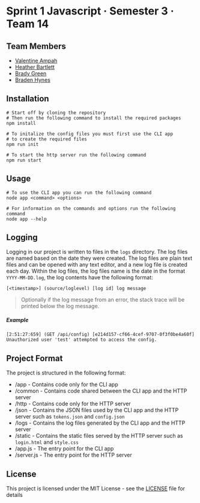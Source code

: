 # Sprint 1 Javascript · Semester 3 · Team 14

## Team Members
- [Valentine Ampah](https://github.com/heatherb24)
- [Heather Bartlett](https://github.com/VK-Ampah)
- [Brady Green](https://github.com/Brady-G)
- [Braden Hynes](https://github.com/agent-indigo)

## Installation

```npm
# Start off by cloning the repository
# Then run the following command to install the required packages
npm install

# To initalize the config files you must first use the CLI app 
# to create the required files
npm run init

# To start the http server run the following command
npm run start
```

## Usage

```npm
# To use the CLI app you can run the following command
node app <command> <options>

# For information on the commands and options run the following command
node app --help
```

## Logging

Logging in our project is written to files in the `logs` directory. The log files are named based on the date they were created. 
The log files are plain text files and can be opened with any text editor, and a new log file is created each day. 
Within the log files, the log files name is the date in the format `YYYY-MM-DD.log`, the log contents have the
following format:

```
[<timestamp>] (source/loglevel) [log id] log message
```

> Optionally if the log message from an error, the stack trace will be printed below the log message.

##### Example
```
[2:51:27:659] (GET /api/config) [e214d157-cf66-4cef-9707-0f3f0be4a60f] Unauthorized user 'test' attempted to access the config.
```

## Project Format

The project is structured in the following format:

- /app - Contains code only for the CLI app
- /common - Contains code shared between the CLI app and the HTTP server
- /http - Contains code only for the HTTP server
- /json - Contains the JSON files used by the CLI app and the HTTP server such as `tokens.json` and `config.json`
- /logs - Contains the log files generated by the CLI app and the HTTP server
- /static - Contains the static files served by the HTTP server such as `login.html` and `style.css`
- /app.js - The entry point for the CLI app
- /server.js - The entry point for the HTTP server

## License

This project is licensed under the MIT License - see the [LICENSE](LICENSE.md) file for details